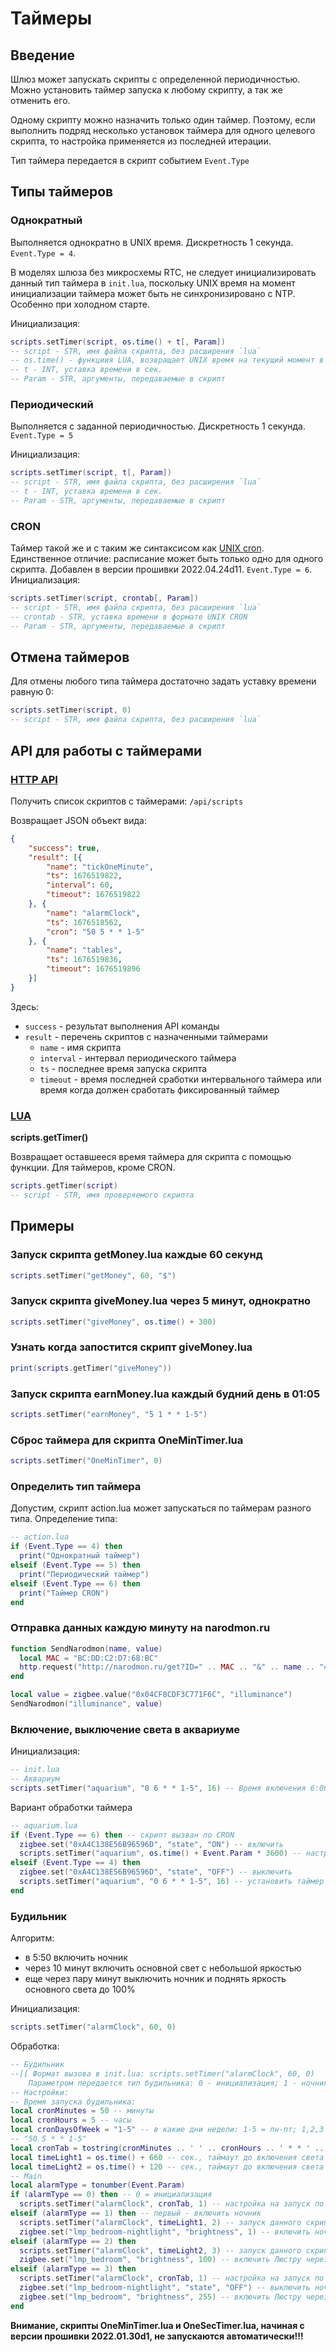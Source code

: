 # Таймеры

## Введение

Шлюз может запускать скрипты с определенной периодичностью. Можно установить таймер запуска к любому скрипту, а так же отменить его. 

Одному скрипту можно назначить только один таймер. Поэтому, если выполнить подряд несколько установок таймера для одного целевого скрипта, то настройка применяется из последней итерации.

Тип таймера передается в скрипт событием `Event.Type`

## Типы таймеров

### Однократный
Выполняется однократно в UNIX время. Дискретность 1 секунда. `Event.Type = 4`.

В моделях шлюза без микросхемы RTC, не следует инициализировать данный тип таймера в `init.lua`, поскольку UNIX время на момент инициализации таймера может быть не синхронизировано с NTP. Особенно при холодном старте.

Инициализация:
```lua
scripts.setTimer(script, os.time() + t[, Param])
-- script - STR, имя файла скрипта, без расширения `lua`
-- os.time() - функциия LUA, возвращает UNIX время на текущий момент в сек.
-- t - INT, уставка времени в сек.
-- Param - STR, аргументы, передаваемые в скрипт
```

### Периодический

Выполняется с заданной периодичностью. Дискретность 1 секунда. `Event.Type = 5`

Инициализация:
```lua
scripts.setTimer(script, t[, Param])
-- script - STR, имя файла скрипта, без расширения `lua`
-- t - INT, уставка времени в сек.
-- Param - STR, аргументы, передаваемые в скрипт
```

### CRON

Таймер такой же и с таким же синтаксисом как [UNIX cron](https://ru.wikipedia.org/wiki/Cron). Единственное отличие: расписание может быть только одно для одного скрипта. Добавлен в версии прошивки 2022.04.24d11. `Event.Type = 6`. 
Инициализация:
```lua
scripts.setTimer(script, crontab[, Param])
-- script - STR, имя файла скрипта, без расширения `lua`
-- crontab - STR, уставка времени в формате UNIX CRON 
-- Param - STR, аргументы, передаваемые в скрипт
```

## Отмена таймеров

Для отмены любого типа таймера достаточно задать уставку времени равную 0:
```lua
scripts.setTimer(script, 0)
-- script - STR, имя файла скрипта, без расширения `lua`
```
## API для работы с таймерами

### [HTTP API](/http_api_rus.md#скрипты-lua)

Получить список скриптов с таймерами:
`/api/scripts`

Возвращает JSON объект вида:
```json
{
	"success": true,
	"result": [{
		"name": "tickOneMinute",
		"ts": 1676519822,
		"interval": 60,
		"timeout": 1676519822
	}, {
		"name": "alarmClock",
		"ts": 1676518562,
		"cron": "50 5 * * 1-5"
	}, {
		"name": "tables",
		"ts": 1676519836,
		"timeout": 1676519896
	}]
}
```
Здесь:
- `success` - результат выполнения API команды
- `result` - перечень скриптов с назначенными таймерами
  - `name` - имя скрипта
  - `interval` - интервал периодического таймера
  - `ts` - последнее время запуска скрипта
  - `timeout` - время последней сработки интервального таймера или время когда должен сработать фиксированный таймер


### [LUA](/lua_rus.md)

**scripts.getTimer()** 

Возвращает оставшееся время таймера для скрипта с помощью функции. Для таймеров, кроме CRON. 
```lua
scripts.getTimer(script)
-- script - STR, имя проверяемого скрипта
```

## Примеры
### Запуск скрипта getMoney.lua каждые 60 секунд
```lua
scripts.setTimer("getMoney", 60, "$")
```
### Запуск скрипта giveMoney.lua через 5 минут, однократно
```lua
scripts.setTimer("giveMoney", os.time() + 300)
```
###  Узнать когда запостится скрипт giveMoney.lua
```lua
print(scripts.getTimer("giveMoney"))
```
### Запуск скрипта earnMoney.lua каждый будний день в 01:05
```lua
scripts.setTimer("earnMoney", "5 1 * * 1-5")
```
### Сброс таймера для скрипта OneMinTimer.lua
```lua
scripts.setTimer("OneMinTimer", 0)
```
### Определить тип таймера
Допустим, скрипт action.lua может запускаться по таймерам разного типа. Определение типа:
```lua
-- action.lua
if (Event.Type == 4) then
  print("Однократный таймер")
elseif (Event.Type == 5) then
  print("Периодический таймер")
elseif (Event.Type == 6) then
  print("Таймер CRON")
end
```
### Отправка данных каждую минуту на narodmon.ru
```lua
function SendNarodmon(name, value)
  local MAC = "BC:DD:C2:D7:68:BC"
  http.request("http://narodmon.ru/get?ID=" .. MAC .. "&" .. name .. "=" .. tostring(value))
end  

local value = zigbee.value("0x04CF8CDF3C771F6C", "illuminance")
SendNarodmon("illuminance", value)
```
###  Включение, выключение света в аквариуме

Инициализация:
```lua
-- init.lua
-- Аквариум 
scripts.setTimer("aquarium", "0 6 * * 1-5", 16) -- Время включения 6:00 в будни. В параметр передаем число часов, через которое выключить
```
Вариант обработки таймера
```lua
-- aquarium.lua
if (Event.Type == 6) then -- скрипт вызван по CRON 
  zigbee.set("0xA4C138E56B96596D", "state", "ON") -- включить 
  scripts.setTimer("aquarium", os.time() + Event.Param * 3600) -- настроить скрипт на запуска через кол-во часов переданных аргументом
elseif (Event.Type == 4) then
  zigbee.set("0xA4C138E56B96596D", "state", "OFF") -- выключить
  scripts.setTimer("aquarium", "0 6 * * 1-5", 16) -- установить таймер для следующего включения света
end
```

### Будильник 

Алгоритм:
- в 5:50 включить ночник
- через 10 минут включить основной свет с небольшой яркостью
- еще через пару минут выключить ночник и поднять яркость основного света до 100%

Инициализация:
```lua
scripts.setTimer("alarmClock", 60, 0)
```
Обработка:
```lua
-- Будильник 
--[[ Формат вызова в init.lua: scripts.setTimer("alarmClock", 60, 0)
	Параметром передается тип будильника: 0 - инициализация; 1 - ночник; 2 - свет на 50%; 3 - свет на 100% ]] 
-- Настройки:
-- Время запуска будильника:
local cronMinutes = 50 -- минуты
local cronHours = 5 -- часы
local cronDaysOfWeek = "1-5" -- в какие дни недели: 1-5 = пн-пт; 1,2,3 = пн,вт,ср
-- "50 5 * * 1-5"
local cronTab = tostring(cronMinutes .. ' ' .. cronHours .. ' * * ' .. cronDaysOfWeek)
local timeLight1 = os.time() + 660 -- сек., таймаут до включения света на 50%
local timeLight2 = os.time() + 120 -- сек., таймаут до включения света на 100%
-- Main
local alarmType = tonumber(Event.Param)
if (alarmType == 0) then -- 0 = инициализация  
  scripts.setTimer("alarmClock", cronTab, 1) -- настройка на запуск по Cron на время cronTab 
elseif (alarmType == 1) then -- первый - включить ночник
  scripts.setTimer("alarmClock", timeLight1, 2) -- запуск данного скрипта через 10 минут на вкл света на 50%
  zigbee.set("lmp_bedroom-nightlight", "brightness", 1) -- включить ночник через якость = 1
elseif (alarmType == 2) then
  scripts.setTimer("alarmClock", timeLight2, 3) -- запуск данного скрипта через 10 минут на вкл света на max
  zigbee.set("lmp_bedroom", "brightness", 100) -- включить Люстру через якость = 50%
elseif (alarmType == 3) then
  scripts.setTimer("alarmClock", cronTab, 1) -- настройка на запуск по Cron на время cronTab
  zigbee.set("lmp_bedroom-nightlight", "state", "OFF") -- выключить ночник
  zigbee.set("lmp_bedroom", "brightness", 255) -- включить Люстру через якость = 100%
end
```

**Внимание, скрипты OneMinTimer.lua и OneSecTimer.lua, начиная с версии прошивки 2022.01.30d1, не запускаются автоматически!!!**